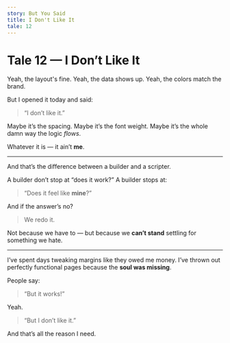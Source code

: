 ```yaml
---
story: But You Said
title: I Don't Like It
tale: 12
---
```


# Tale 12 — I Don’t Like It

Yeah, the layout's fine.
Yeah, the data shows up.
Yeah, the colors match the brand.

But I opened it today and said:

> “I don’t like it.”

Maybe it’s the spacing.
Maybe it’s the font weight.
Maybe it’s the whole damn way the logic *flows*.

Whatever it is — it ain’t **me**.

---

And that’s the difference between a builder and a scripter.

A builder don’t stop at “does it work?”
A builder stops at:

> “Does it feel like **mine**?”

And if the answer’s no?

> We redo it.

Not because we have to —
but because we **can’t stand** settling for something we hate.

---

I’ve spent days tweaking margins like they owed me money.
I’ve thrown out perfectly functional pages because the **soul was missing**.

People say:

> “But it works!”

Yeah.

> “But I don’t like it.”

And that’s all the reason I need.

